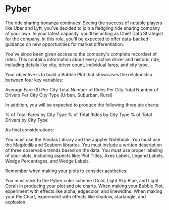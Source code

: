# Pyber

The ride sharing bonanza continues! Seeing the success of notable players like Uber and Lyft, you've decided to join a fledgling ride sharing company of your own. In your latest capacity, you'll be acting as Chief Data Strategist for the company. In this role, you'll be expected to offer data-backed guidance on new opportunities for market differentiation.

You've since been given access to the company's complete recordset of rides. This contains information about every active driver and historic ride, including details like city, driver count, individual fares, and city type.

Your objective is to build a Bubble Plot that showcases the relationship between four key variables:

  Average Fare ($) Per City
  Total Number of Rides Per City
  Total Number of Drivers Per City
  City Type (Urban, Suburban, Rural)


In addition, you will be expected to produce the following three pie charts:

  % of Total Fares by City Type
  % of Total Rides by City Type
  % of Total Drivers by City Type


As final considerations:

  You must use the Pandas Library and the Jupyter Notebook.
  You must use the Matplotlib and Seaborn libraries.
  You must include a written description of three observable trends based on the data.
  You must use proper labeling of your plots, including aspects like: Plot Titles, Axes Labels, Legend Labels, Wedge 
  Percentages, and Wedge Labels.

Remember when making your plots to consider aesthetics:

  You must stick to the Pyber color scheme (Gold, Light Sky Blue, and Light Coral) in producing your plot and pie charts.
  When making your Bubble Plot, experiment with effects like alpha, edgecolor, and linewidths.
  When making your Pie Chart, experiment with effects like shadow, startangle, and explosion.
